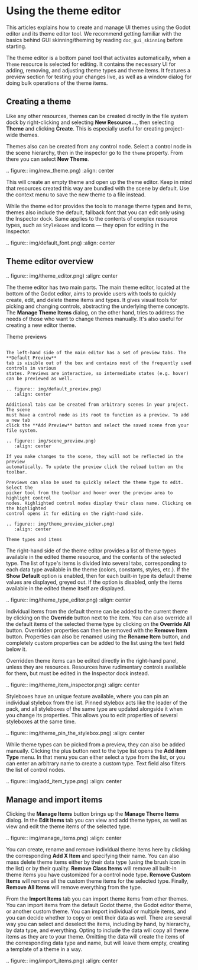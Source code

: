 

Using the theme editor
======================

This articles explains how to create and manage UI themes using the Godot
editor and its theme editor tool. We recommend getting familiar with the
basics behind GUI skinning/theming by reading `doc_gui_skinning` before starting.

The theme editor is a bottom panel tool that activates automatically, when
a `Theme` resource is selected for editing. It contains
the necessary UI for adding, removing, and adjusting theme types and theme
items. It features a preview section for testing your changes live, as well
as a window dialog for doing bulk operations of the theme items.

Creating a theme
----------------

Like any other resources, themes can be created directly in the file system dock
by right-clicking and selecting **New Resource...**, then selecting **Theme**
and clicking **Create**. This is especially useful for creating project-wide
themes.

Themes also can be created from any control node. Select a control node in the scene
hierarchy, then in the inspector go to the `theme` property. From there you can
select **New Theme**.

.. figure:: img/new_theme.png)
   :align: center

This will create an empty theme and open up the theme editor. Keep in mind that
resources created this way are bundled with the scene by default. Use the context
menu to save the new theme to a file instead.

While the theme editor provides the tools to manage theme types and items, themes also
include the default, fallback font that you can edit only using the Inspector dock.
Same applies to the contents of complex resource types, such as `StyleBoxes`
and icons — they open for editing in the Inspector.

.. figure:: img/default_font.png)
   :align: center

Theme editor overview
---------------------

.. figure:: img/theme_editor.png)
   :align: center

The theme editor has two main parts. The main theme editor, located at the bottom of
the Godot editor, aims to provide users with tools to quickly create, edit, and delete
theme items and types. It gives visual tools for picking and changing controls, abstracting
the underlying theme concepts. The **Manage Theme Items** dialog, on the other hand,
tries to address the needs of those who want to change themes manually. It's also
useful for creating a new editor theme.

Theme previews
~~~~~~~~~~~~~~

The left-hand side of the main editor has a set of preview tabs. The **Default Preview**
tab is visible out of the box and contains most of the frequently used controls in various
states. Previews are interactive, so intermediate states (e.g. hover) can be previewed as well.

.. figure:: img/default_preview.png)
   :align: center

Additional tabs can be created from arbitrary scenes in your project. The scene
must have a control node as its root to function as a preview. To add a new tab
click the **Add Preview** button and select the saved scene from your file system.

.. figure:: img/scene_preview.png)
   :align: center

If you make changes to the scene, they will not be reflected in the preview
automatically. To update the preview click the reload button on the toolbar.

Previews can also be used to quickly select the theme type to edit. Select the
picker tool from the toolbar and hover over the preview area to highlight control
nodes. Highlighted control nodes display their class name. Clicking on the highlighted
control opens it for editing on the right-hand side.

.. figure:: img/theme_preview_picker.png)
   :align: center

Theme types and items
~~~~~~~~~~~~~~~~~~~~~

The right-hand side of the theme editor provides a list of theme types available
in the edited theme resource, and the contents of the selected type. The list of
type's items is divided into several tabs, corresponding to each data type available
in the theme (colors, constants, styles, etc.). If the **Show Default** option is
enabled, then for each built-in type its default theme values are displayed, greyed
out. If the option is disabled, only the items available in the edited theme itself
are displayed.

.. figure:: img/theme_type_editor.png)
   :align: center

Individual items from the default theme can be added to the current theme by
clicking on the **Override** button next to the item. You can also override all
the default items of the selected theme type by clicking on the **Override All**
button. Overridden properties can then be removed with the **Remove Item** button.
Properties can also be renamed using the **Rename Item** button, and completely
custom properties can be added to the list using the text field below it.

Overridden theme items can be edited directly in the right-hand panel, unless they
are resources. Resources have rudimentary controls available for them, but must be
edited in the Inspector dock instead.

.. figure:: img/theme_item_inspector.png)
   :align: center

Styleboxes have an unique feature available, where you can pin an individual
stylebox from the list. Pinned stylebox acts like the leader of the pack, and
all styleboxes of the same type are updated alongside it when you change its
properties. This allows you to edit properties of several styleboxes at the
same time.

.. figure:: img/theme_pin_the_stylebox.png)
   :align: center

While theme types can be picked from a preview, they can also be added manually.
Clicking the plus button next to the type list opens the **Add item Type** menu.
In that menu you can either select a type from the list, or you can enter an
arbitrary name to create a custom type. Text field also filters the list of control
nodes.

.. figure:: img/add_item_type.png)
   :align: center

Manage and import items
-----------------------

Clicking the **Manage Items** button brings up the **Manage Theme Items** dialog. In
the **Edit Items** tab you can view and add theme types, as well as view and edit
the theme items of the selected type.

.. figure:: img/manage_items.png)
   :align: center

You can create, rename and remove individual theme items here by clicking the
corresponding **Add X Item** and specifying their name. You can also mass delete
theme items either by their data type (using the brush icon in the list) or by
their quality. **Remove Class Items** will remove all built-in theme items you
have customized for a control node type. **Remove Custom Items** will remove all
the custom theme items for the selected type. Finally, **Remove All Items** will
remove everything from the type.

From the **Import Items** tab you can import theme items from other themes. You can
import items from the default Godot theme, the Godot editor theme, or another custom
theme. You can import individual or multiple items, and you can decide whether to
copy or omit their data as well. There are several way you can select and deselect the
items, including by hand, by hierarchy, by data type, and everything. Opting to
include the data will copy all theme items as they are to your theme. Omitting the data
will create the items of the corresponding data type and name, but will leave them empty,
creating a template of a theme in a way.

.. figure:: img/import_items.png)
   :align: center
